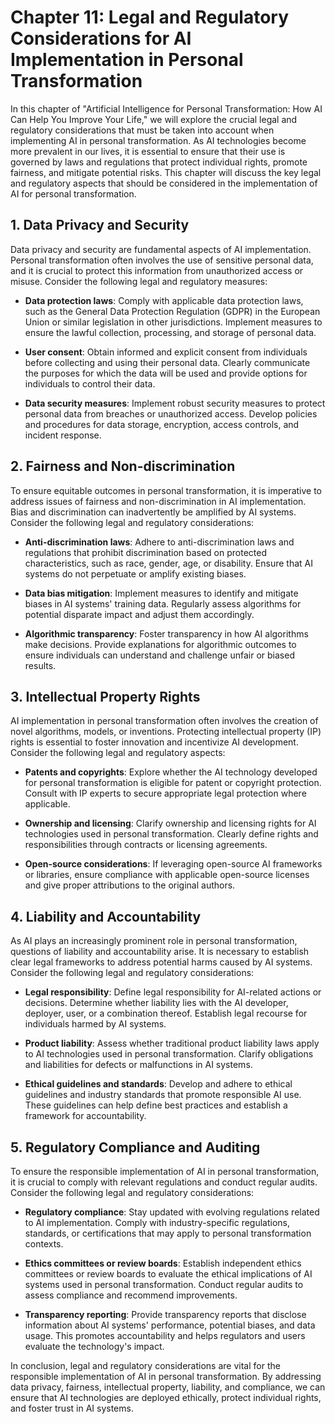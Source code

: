 Chapter 11: Legal and Regulatory Considerations for AI Implementation in Personal Transformation
================================================================================================

In this chapter of "Artificial Intelligence for Personal Transformation: How AI Can Help You Improve Your Life," we will explore the crucial legal and regulatory considerations that must be taken into account when implementing AI in personal transformation. As AI technologies become more prevalent in our lives, it is essential to ensure that their use is governed by laws and regulations that protect individual rights, promote fairness, and mitigate potential risks. This chapter will discuss the key legal and regulatory aspects that should be considered in the implementation of AI for personal transformation.

**1. Data Privacy and Security**
--------------------------------

Data privacy and security are fundamental aspects of AI implementation. Personal transformation often involves the use of sensitive personal data, and it is crucial to protect this information from unauthorized access or misuse. Consider the following legal and regulatory measures:

* **Data protection laws**: Comply with applicable data protection laws, such as the General Data Protection Regulation (GDPR) in the European Union or similar legislation in other jurisdictions. Implement measures to ensure the lawful collection, processing, and storage of personal data.

* **User consent**: Obtain informed and explicit consent from individuals before collecting and using their personal data. Clearly communicate the purposes for which the data will be used and provide options for individuals to control their data.

* **Data security measures**: Implement robust security measures to protect personal data from breaches or unauthorized access. Develop policies and procedures for data storage, encryption, access controls, and incident response.

**2. Fairness and Non-discrimination**
--------------------------------------

To ensure equitable outcomes in personal transformation, it is imperative to address issues of fairness and non-discrimination in AI implementation. Bias and discrimination can inadvertently be amplified by AI systems. Consider the following legal and regulatory considerations:

* **Anti-discrimination laws**: Adhere to anti-discrimination laws and regulations that prohibit discrimination based on protected characteristics, such as race, gender, age, or disability. Ensure that AI systems do not perpetuate or amplify existing biases.

* **Data bias mitigation**: Implement measures to identify and mitigate biases in AI systems' training data. Regularly assess algorithms for potential disparate impact and adjust them accordingly.

* **Algorithmic transparency**: Foster transparency in how AI algorithms make decisions. Provide explanations for algorithmic outcomes to ensure individuals can understand and challenge unfair or biased results.

**3. Intellectual Property Rights**
-----------------------------------

AI implementation in personal transformation often involves the creation of novel algorithms, models, or inventions. Protecting intellectual property (IP) rights is essential to foster innovation and incentivize AI development. Consider the following legal and regulatory aspects:

* **Patents and copyrights**: Explore whether the AI technology developed for personal transformation is eligible for patent or copyright protection. Consult with IP experts to secure appropriate legal protection where applicable.

* **Ownership and licensing**: Clarify ownership and licensing rights for AI technologies used in personal transformation. Clearly define rights and responsibilities through contracts or licensing agreements.

* **Open-source considerations**: If leveraging open-source AI frameworks or libraries, ensure compliance with applicable open-source licenses and give proper attributions to the original authors.

**4. Liability and Accountability**
-----------------------------------

As AI plays an increasingly prominent role in personal transformation, questions of liability and accountability arise. It is necessary to establish clear legal frameworks to address potential harms caused by AI systems. Consider the following legal and regulatory considerations:

* **Legal responsibility**: Define legal responsibility for AI-related actions or decisions. Determine whether liability lies with the AI developer, deployer, user, or a combination thereof. Establish legal recourse for individuals harmed by AI systems.

* **Product liability**: Assess whether traditional product liability laws apply to AI technologies used in personal transformation. Clarify obligations and liabilities for defects or malfunctions in AI systems.

* **Ethical guidelines and standards**: Develop and adhere to ethical guidelines and industry standards that promote responsible AI use. These guidelines can help define best practices and establish a framework for accountability.

**5. Regulatory Compliance and Auditing**
-----------------------------------------

To ensure the responsible implementation of AI in personal transformation, it is crucial to comply with relevant regulations and conduct regular audits. Consider the following legal and regulatory considerations:

* **Regulatory compliance**: Stay updated with evolving regulations related to AI implementation. Comply with industry-specific regulations, standards, or certifications that may apply to personal transformation contexts.

* **Ethics committees or review boards**: Establish independent ethics committees or review boards to evaluate the ethical implications of AI systems used in personal transformation. Conduct regular audits to assess compliance and recommend improvements.

* **Transparency reporting**: Provide transparency reports that disclose information about AI systems' performance, potential biases, and data usage. This promotes accountability and helps regulators and users evaluate the technology's impact.

In conclusion, legal and regulatory considerations are vital for the responsible implementation of AI in personal transformation. By addressing data privacy, fairness, intellectual property, liability, and compliance, we can ensure that AI technologies are deployed ethically, protect individual rights, and foster trust in AI systems.
